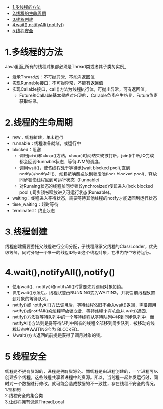 <!-- TOC depthFrom:1 depthTo:6 withLinks:1 updateOnSave:1 orderedList:0 -->

- [1.多线程的方法](#1多线程的方法)
- [2.线程的生命周期](#2线程的生命周期)
- [3.线程创建](#3线程创建)
- [4.wait(),notifyAll(),notify()](#4waitnotifyallnotify)
- [5 线程安全](#5-线程安全)

<!-- /TOC -->
# 1.多线程的方法
Java里面_所有的线程对象都必须是Thread类或者其子类的实例_
  - 继承Thread类：不可抛异常，不能有返回值
  - 实现Runnable接口：不可抛异常，不能有返回值
  - 实现Callable接口，call()方法为线程执行体，可抛出异常，可有返回值。
    - Future和Callable基本是成对出现的，Callable负责产生结果，Future负责获取结果。  

# 2.线程的生命周期
  - new：线程新建，单未运行
  - runnable：线程准备就绪，或运行中
  - blocked：阻塞
      - 调用join()和sleep()方法，sleep()时间结束或被打断，join()中断,IO完成都会回到Runnable状态，等待JVM的调度。
      - 调用wait()，使该线程处于等待池(wait blocked pool),直到notify()/notifyAll()，线程被唤醒被放到锁定池(lock blocked pool)，释放同步锁使线程回到可运行状态（Runnable）
      - 对Running状态的线程加同步锁(Synchronized)使其进入(lock blocked pool ),同步锁被释放进入可运行状态(Runnable)。
  - waiting：线程进入等待状态，需要等待其他线程的notify才能返回到运行状态
  - time_waiting：超时等待
  - terminated：终止状态

# 3.线程创建  
线程创建需要委托父线程进行空间分配，子线程继承父线程的ClassLoader，优先级等等，同时分配一个唯一的线程ID标识这个线程对象，在堆内存中等待运行。

# 4.wait(),notifyAll(),notify()
  - 使用wait()、notify()和notifyAll()时需要先对调用对象加锁。
  - 调用wait()方法后，线程状态由RUNNING变为WAITING，并将当前线程放置到对象的等待队列。
  - notify()或 notifyAll()方法调用后，等待线程依旧不会从wait()返回，需要调用notify()或notifAll()的线程释放锁之后，等待线程才有机会从 wait()返回。
  - notify()方法将等待队列中的一个等待线程从等待队列中移到同步队列中，而notifyAll()方法则是将等待队列中所有的线程全部移到同步队列，被移动的线程状态由WAITING变为 BLOCKED。
  - 从wait()方法返回的前提是获得了调用对象的锁。

# 5 线程安全
线程是不拥有资源的，进程是拥有资源的。而线程是由进程创建的，一个进程可以创建多个线程，这些线程共享着进程中的资源。所以，当线程一起并发运行时，同时对一个数据进行修改，就可能会造成数据的不一致性，存在线程不安全的情况。  
1.锁机制  
2.线程安全的集合类  
3.让线程拥有资源ThreadLocal
